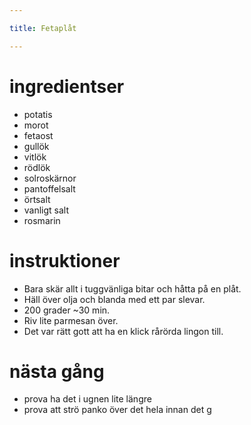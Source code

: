 ```yaml
---

title: Fetaplåt

---
```


# ingredientser
 * potatis
 * morot
 * fetaost
 * gullök
 * vitlök
 * rödlök
 * solroskärnor
 * pantoffelsalt
 * örtsalt
 * vanligt salt
 * rosmarin

# instruktioner
 * Bara skär allt i tuggvänliga bitar och håtta på en plåt.
 * Häll över olja och blanda med ett par slevar.
 * 200 grader ~30 min.
 * Riv lite parmesan över.
 * Det var rätt gott att ha en klick rårörda lingon till.

# nästa gång
 * prova ha det i ugnen lite längre
 * prova att strö panko över det hela innan det g

